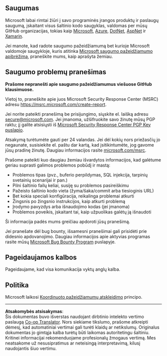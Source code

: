 <!--
CO_OP_TRANSLATOR_METADATA:
{
  "original_hash": "cc205495d4eace1fabcdee963024069f",
  "translation_date": "2025-10-15T04:45:29+00:00",
  "source_file": "SECURITY.md",
  "language_code": "lt"
}
-->
## Saugumas

Microsoft labai rimtai žiūri į savo programinės įrangos produktų ir paslaugų saugumą, įskaitant visus šaltinio kodo saugyklas, valdomas per mūsų GitHub organizacijas, tokias kaip <a href="https://github.com/Microsoft">Microsoft</a>, <a href="https://github.com/Azure">Azure</a>, <a href="https://github.com/dotnet">DotNet</a>, <a href="https://github.com/aspnet">AspNet</a> ir <a href="https://github.com/xamarin">Xamarin</a>.

Jei manote, kad radote saugumo pažeidžiamumą bet kurioje Microsoft valdomoje saugykloje, kuris atitinka <a href="https://aka.ms/security.md/definition">Microsoft saugumo pažeidžiamumo apibrėžimą</a>, praneškite mums, kaip aprašyta žemiau.

## Saugumo problemų pranešimas

**Prašome nepranešti apie saugumo pažeidžiamumus viešuose GitHub klausimuose.**

Vietoj to, praneškite apie juos Microsoft Security Response Center (MSRC) adresu <a href="https://msrc.microsoft.com/create-report">https://msrc.microsoft.com/create-report</a>.

Jei norite pateikti pranešimą be prisijungimo, siųskite el. laišką adresu <a href="mailto:secure@microsoft.com">secure@microsoft.com</a>. Jei įmanoma, užšifruokite savo žinutę mūsų PGP raktu; jį galite atsisiųsti iš <a href="https://aka.ms/security.md/msrc/pgp">Microsoft Security Response Center PGP Key puslapio</a>.

Atsakymą turėtumėte gauti per 24 valandas. Jei dėl kokių nors priežasčių jo negaunate, susisiekite el. paštu dar kartą, kad įsitikintumėte, jog gavome jūsų pradinę žinutę. Daugiau informacijos rasite <a href="https://www.microsoft.com/msrc">microsoft.com/msrc</a>.

Prašome pateikti kuo daugiau žemiau išvardytos informacijos, kad galėtume geriau suprasti galimos problemos pobūdį ir mastą:

  * Problemos tipas (pvz., buferio perpildymas, SQL injekcija, tarpinių svetainių scenarijai ir pan.)
  * Pilni šaltinio failų keliai, susiję su problemos pasireiškimu
  * Pažeisto šaltinio kodo vieta (žyma/šaka/commit arba tiesioginis URL)
  * Bet kokia speciali konfigūracija, reikalinga problemai atkurti
  * Žingsnis po žingsnio instrukcijos, kaip atkurti problemą
  * Įrodymo pavyzdys arba išnaudojimo kodas (jei įmanoma)
  * Problemos poveikis, įskaitant tai, kaip užpuolikas galėtų ją išnaudoti

Ši informacija padės mums greičiau apdoroti jūsų pranešimą.

Jei pranešate dėl bug bounty, išsamesni pranešimai gali prisidėti prie didesnio apdovanojimo. Daugiau informacijos apie aktyvias programas rasite mūsų <a href="https://aka.ms/security.md/msrc/bounty">Microsoft Bug Bounty Program</a> puslapyje.

## Pageidaujamos kalbos

Pageidaujame, kad visa komunikacija vyktų anglų kalba.

## Politika

Microsoft laikosi <a href="https://aka.ms/security.md/cvd">Koordinuoto pažeidžiamumų atskleidimo</a> principo.

---

**Atsakomybės atsisakymas**:  
Šis dokumentas buvo išverstas naudojant dirbtinio intelekto vertimo paslaugą [Co-op Translator](https://github.com/Azure/co-op-translator). Nors siekiame tikslumo, prašome atkreipti dėmesį, kad automatiniai vertimai gali turėti klaidų ar netikslumų. Originalus dokumentas jo gimtąja kalba turėtų būti laikomas autoritetingu šaltiniu. Kritinei informacijai rekomenduojame profesionalų žmogaus vertimą. Mes neatsakome už nesusipratimus ar neteisingą interpretavimą, kilusį naudojantis šiuo vertimu.